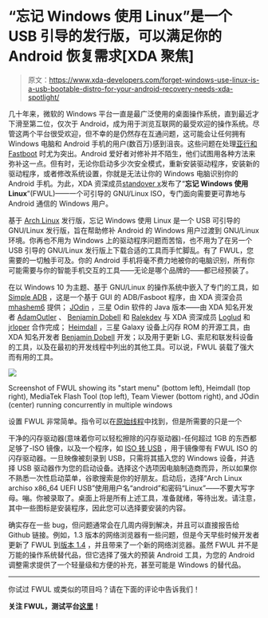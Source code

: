 # “忘记 Windows 使用 Linux”是一个 USB 引导的发行版，可以满足你的 Android 恢复需求[XDA 聚焦]

> 原文：<https://www.xda-developers.com/forget-windows-use-linux-is-a-usb-bootable-distro-for-your-android-recovery-needs-xda-spotlight/>

几十年来，微软的 Windows 平台一直是最广泛使用的桌面操作系统，直到最近才下滑至第二位，仅次于 Android，成为用于浏览互联网的最受欢迎的操作系统。尽管这两个平台很受欢迎，但不幸的是仍然存在互通问题，这可能会让任何拥有 Windows 电脑和 Android 手机的用户(数百万)感到沮丧。这些问题在处理[亚行和 Fastboot](https://www.xda-developers.com/google-releases-separate-adb-and-fastboot-binary-downloads/) 时尤为突出。Android 爱好者对修补并不陌生，他们试图用各种方法来弥补这一点。但有时，无论你启动多少次安全模式，重新安装驱动程序，安装新的驱动程序，或者修改系统设置，你就是无法让你的 Windows 电脑识别你的 Android 手机。为此，XDA 资深成员[standover x](https://forum.xda-developers.com/member.php?u=5545101)发布了“**忘记 Windows 使用 Linux**”(FWUL)——一个可引导的 GNU/Linux ISO，专门面向需要更可靠地与 Android 通信的 Windows 用户。

基于 [Arch Linux](https://www.archlinux.org/) 发行版，忘记 Windows 使用 Linux 是一个 USB 可引导的 GNU/Linux 发行版，旨在帮助修补 Android 的 Windows 用户过渡到 GNU/Linux 环境。你再也不用为 Windows 上的驱动程序问题而苦恼，也不用为了在另一个 USB 引导的 GNU/Linux 发行版上下载合适的工具而手忙脚乱。有了 FWUL，您需要的一切触手可及。你的 Android 手机将毫不费力地被你的电脑识别，所有你可能需要与你的智能手机交互的工具——无论是哪个品牌的——都已经预装了。

在以 Windows 10 为主题、基于 GNU/Linux 的操作系统中嵌入了专门的工具，如 [Simple ADB](https://forum.xda-developers.com/android/software/revive-simple-adb-tool-t3417155) ，这是一个基于 GUI 的 ADB/Fasboot 程序，由 XDA 资深会员 [mhashem6](https://forum.xda-developers.com/member.php?u=5157399) 提供； [JOdin](https://forum.xda-developers.com/showthread.php?t=2598203) ，三星 Odin 软件的 Java 版本——由 XDA 知名开发者 [AdamOutler](http://forum.xda-developers.com/member.php?u=3682533) 、 [Benjamin Dobell](http://forum.xda-developers.com/member.php?u=2710388) 和 [Ralekdev](http://forum.xda-developers.com/member.php?u=2918486) 与 XDA 资深成员 [Loglud](http://forum.xda-developers.com/member.php?u=4194371) 和 [jrloper](http://forum.xda-developers.com/member.php?u=4193553) 合作完成； [Heimdall](https://forum.xda-developers.com/showthread.php?t=755265) ，三星 Galaxy 设备上闪存 ROM 的开源工具，由 XDA 知名开发者 [Benjamin Dobell](https://forum.xda-developers.com/member.php?u=2710388) 开发；以及用于更新 LG、索尼和联发科设备的工具，以及在最初的开发线程中列出的其他工具。可以说，FWUL 装载了强大而有用的工具。

 <picture>![](img/a29ff6f8653b738c8259104e06cdc16a.png)</picture> 

Screenshot of FWUL showing its "start menu" (bottom left), Heimdall (top right), MediaTek Flash Tool (top left), Team Viewer (bottom right), and JOdin (center) running concurrently in multiple windows

设置 FWUL 非常简单。指令可以在[原始线程](https://forum.xda-developers.com/android/software-hacking/live-iso-adb-fastboot-driver-issues-t3526755)中找到，但是所需要的只是一个

干净的闪存驱动器(意味着你可以轻松擦除的闪存驱动器)-任何超过 1GB 的东西都足够了-ISO 镜像，以及一个程序，如 [ISO 转 USB](http://www.isotousb.com/) ，用于镜像带有 FWUL ISO 的闪存驱动器。一旦映像被刻录到 USB，只需将其插入您的 Windows 设备，并选择 USB 驱动器作为您的启动设备。选择这个选项因电脑制造商而异，所以如果你不熟悉一次性启动菜单，谷歌搜索是你的好朋友。启动后，选择“Arch Linux archiso x86_64 UEFI USB”使用用户名“android”和密码“Linux”——不要大写字母。嘣。你被录取了。桌面上将是所有上述工具，准备就绪，等待出发。请注意，其中一些图标是安装程序，因此您可以选择要安装的内容。

确实存在一些 bug，但问题通常会在几周内得到解决，并且可以直接报告给 Github 链接。例如，1.3 版本的网络浏览器有一些问题，但是今天早些时候开发者更新了 FWUL 到[版本 1.4](https://forum.xda-developers.com/showpost.php?p=72144325&postcount=102) ，并且带来了一个新的网络浏览器。虽然 FWUL 并不是万能的操作系统替代品，但它选择了强大的预装 Android 工具，为您的 Android 调整需求提供了一个轻量级和方便的补充，甚至可能是 Windows 的替代品。

* * *

你试过 FWUL 或类似的项目吗？请在下面的评论中告诉我们！

**关注 FWUL，测试平台[这里](https://forum.xda-developers.com/android/software-hacking/live-iso-adb-fastboot-driver-issues-t3526755)！**